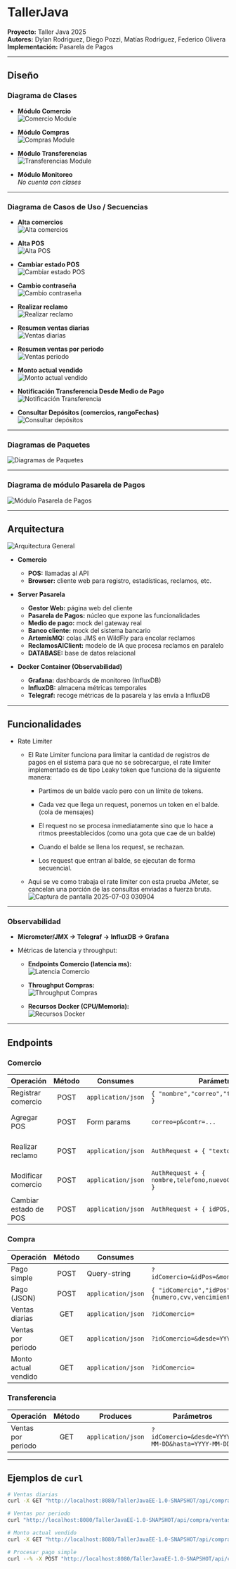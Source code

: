 # TallerJava  
**Proyecto:** Taller Java 2025  
**Autores:** Dylan Rodriguez, Diego Pozzi, Matías Rodríguez, Federico Olivera  
**Implementación:** Pasarela de Pagos  

---

## Diseño

### Diagrama de Clases

- **Módulo Comercio**  
  ![Comercio Module](https://github.com/user-attachments/assets/5a3a3874-a071-4a79-a859-4455eff89e06)

- **Módulo Compras**  
  ![Compras Module](https://github.com/user-attachments/assets/a79c6b3b-1c45-4af1-9dcf-00f11dbba15c)

- **Módulo Transferencias**  
  ![Transferencias Module](https://github.com/user-attachments/assets/f8363053-761c-4963-896e-a8e8c456cb4d)

- **Módulo Monitoreo**  
  *No cuenta con clases*

---

### Diagrama de Casos de Uso / Secuencias

- **Alta comercios**  
  ![Alta comercios](https://github.com/user-attachments/assets/0c396dd2-4d85-4524-8cb8-4824ab5a5455)

- **Alta POS**  
  ![Alta POS](https://github.com/user-attachments/assets/4e3af4ab-c5b7-4144-bac3-6dece8592bbb)

- **Cambiar estado POS**  
  ![Cambiar estado POS](https://github.com/user-attachments/assets/fe49c917-204c-4d75-8d6c-4bd4a0bd86be)

- **Cambio contraseña**  
  ![Cambio contraseña](https://github.com/user-attachments/assets/69ee1c03-8f62-4f33-a5a4-f846fbc6e979)

- **Realizar reclamo**  
  ![Realizar reclamo](https://github.com/user-attachments/assets/89369427-d379-4f0b-bd81-ba17adfa21df)

- **Resumen ventas diarias**  
  ![Ventas diarias](https://github.com/user-attachments/assets/b33f1c1f-c65d-479e-b951-1f0f188e5e02)

- **Resumen ventas por periodo**  
  ![Ventas periodo](https://github.com/user-attachments/assets/e0d8c8bd-19be-4493-90d6-8f886ddcd993)

- **Monto actual vendido**  
  ![Monto actual vendido](https://github.com/user-attachments/assets/03559a2c-cfa3-43c1-9cc4-4bbc6f9bba41)

- **Notificación Transferencia Desde Medio de Pago**  
  ![Notificación Transferencia](https://github.com/user-attachments/assets/eda1561b-69f8-4b02-a90d-f0351ce244ad)

- **Consultar Depósitos (comercios, rangoFechas)**  
  ![Consultar depósitos](https://github.com/user-attachments/assets/e977a37f-f8f2-4584-a17d-28538dc1c81f)

---

### Diagramas de Paquetes

![Diagramas de Paquetes](https://github.com/user-attachments/assets/c87e9676-b949-42dd-a860-beb536cef572)

---

### Diagrama de módulo Pasarela de Pagos

![Módulo Pasarela de Pagos](https://github.com/user-attachments/assets/8bdbd892-1a53-4bf0-981f-c15cb9b36dc2)

---

## Arquitectura

![Arquitectura General](https://github.com/user-attachments/assets/7f2cff00-9f69-490c-a6d7-c964830db0b3)

- **Comercio**  
  - **POS:** llamadas al API  
  - **Browser:** cliente web para registro, estadísticas, reclamos, etc.

- **Server Pasarela**  
  - **Gestor Web:** página web del cliente  
  - **Pasarela de Pagos:** núcleo que expone las funcionalidades  
  - **Medio de pago:** mock del gateway real  
  - **Banco cliente:** mock del sistema bancario  
  - **ArtemisMQ:** colas JMS en WildFly para encolar reclamos  
  - **ReclamosAIClient:** modelo de IA que procesa reclamos en paralelo  
  - **DATABASE:** base de datos relacional

- **Docker Container (Observabilidad)**  
  - **Grafana:** dashboards de monitoreo (InfluxDB)  
  - **InfluxDB:** almacena métricas temporales  
  - **Telegraf:** recoge métricas de la pasarela y las envía a InfluxDB

---

## Funcionalidades

- Rate Limiter
  - El Rate Limiter funciona para limitar la cantidad de registros de pagos en el sistema para que no se sobrecargue, el rate limiter implementado es de tipo Leaky token que funciona de la siguiente manera:
    
    - Partimos de un balde vacío pero con un límite de tokens.

    - Cada vez que llega un request, ponemos un token en el balde. (cola de mensajes)

    - El request no se procesa inmediatamente sino que lo hace a ritmos preestablecidos (como una gota que cae de un balde)

    - Cuando el balde se llena los request, se rechazan.

    - Los request que entran al balde, se ejecutan de forma secuencial.
   
      
  - Aqui se ve como trabaja el rate limiter con esta prueba JMeter, se cancelan una porción de las consultas enviadas a fuerza bruta.   
    ![Captura de pantalla 2025-07-03 030904](https://github.com/user-attachments/assets/ef7d5b5a-eefb-4c75-9a7a-2f8fd665018e)

---

### Observabilidad

- **Micrometer/JMX → Telegraf → InfluxDB → Grafana**  
- Métricas de latencia y throughput:

  - **Endpoints Comercio (latencia ms):**  
    ![Latencia Comercio](https://github.com/user-attachments/assets/96c27f12-a512-4875-88cb-c6260b8764a6)

  - **Throughput Compras:**  
    ![Throughput Compras](https://github.com/user-attachments/assets/9d65bcb3-f1b4-45d1-9cdd-aca10fb6fc5e)

  - **Recursos Docker (CPU/Memoria):**  
    ![Recursos Docker](https://github.com/user-attachments/assets/4dbaa30e-ac2d-4330-b1ca-5daaf070a3e9)

---

## Endpoints

### Comercio

| Operación             | Método | Consumes           | Parámetros / Body                                        | Respuesta                                              |
|-----------------------|:------:|--------------------|----------------------------------------------------------|--------------------------------------------------------|
| Registrar comercio    | POST   | `application/json` | `{ "nombre","correo","telefono","contrasenia" }`         | `200 OK` — "Registro satisfactorio."                    |
| Agregar POS           | POST   | Form params        | `correo=p&contr=...`                                     | `200 OK` — "POS agregado satisfactoriamente."           |
| Realizar reclamo      | POST   | `application/json` | `AuthRequest + { "texto": "..." }`                       | `200 OK` — "Reclamo realizado satisfactoriamente."      |
| Modificar comercio    | POST   | `application/json` | `AuthRequest + { nombre,telefono,nuevoCorreo,nuevaContrasenia }` | `200 OK` — "Datos modificados satisfactoriamente."      |
| Cambiar estado de POS | POST   | `application/json` | `AuthRequest + { idPOS, estado }`                        | `200 OK` — "Estado del POS modificado satisfactoriamente." |

### Compra

| Operación            | Método | Consumes           | Parámetros / Body                                                                                          | Respuesta                                |
|----------------------|:------:|--------------------|-------------------------------------------------------------------------------------------------------------|------------------------------------------|
| Pago simple          | POST   | Query-string       | `?idComercio=&idPos=&monto=&numero=&cvv=&propietario=&vencimiento=`                                         | `200 OK` — JSON `Compra`                 |
| Pago (JSON)          | POST   | `application/json` | `{ "idComercio","idPos","monto","dataTarjeta":{numero,cvv,vencimiento,propietario} }`                       | `201 Created` — JSON `Compra`            |
| Ventas diarias       | GET    | `application/json` | `?idComercio=`                                                                                              | `200 OK` — `[Compra,…]`                  |
| Ventas por periodo   | GET    | `application/json` | `?idComercio=&desde=YYYY-MM-DD&hasta=YYYY-MM-DD`                                                           | `200 OK` — `[Compra,…]`                  |
| Monto actual vendido | GET    | `application/json` | `?idComercio=`                                                                                              | `200 OK` — `{ "montoActualVendido": float }` |

### Transferencia

| Operación            | Método | Produces           | Parámetros                                      | Respuesta                     |
|----------------------|:------:|--------------------|-------------------------------------------------|-------------------------------|
| Ventas por periodo   | GET    | `application/json` | `?idComercio=&desde=YYYY-MM-DD&hasta=YYYY-MM-DD`| `200 OK` — `[Transferencia,…]` |

---

## Ejemplos de `curl`

```bash
# Ventas diarias
curl -X GET "http://localhost:8080/TallerJavaEE-1.0-SNAPSHOT/api/compra/ventasDiarias?idComercio=1"

# Ventas por periodo
curl "http://localhost:8080/TallerJavaEE-1.0-SNAPSHOT/api/compra/ventasPeriodo?idComercio=1&desde=2025-05-01&hasta=2025-05-23"

# Monto actual vendido
curl -X GET "http://localhost:8080/TallerJavaEE-1.0-SNAPSHOT/api/compra/montoActualVendido?idComercio=1"

# Procesar pago simple
curl --% -X POST "http://localhost:8080/TallerJavaEE-1.0-SNAPSHOT/api/compra/pago-simple?idComercio=1&idPos=1&monto=5400&numero=1232&cvv=143&propietario=Machi&vencimiento=2025-05-30T18:43:45.000Z"
